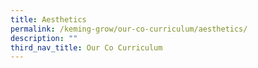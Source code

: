 ```yaml
---
title: Aesthetics
permalink: /keming-grow/our-co-curriculum/aesthetics/
description: ""
third_nav_title: Our Co Curriculum
---
```

